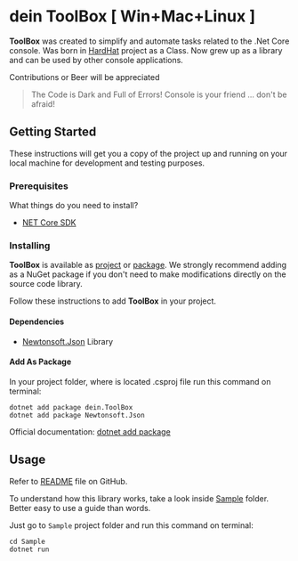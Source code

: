 # dein ToolBox [ Win+Mac+Linux ]

**ToolBox** was created to simplify and automate tasks related to the .Net Core console. Was born in [HardHat](https://github.com/deinsoftware/hardhat/) project as a Class. Now grew up as a library and can be used by other console applications.

Contributions or Beer will be appreciated

> The Code is Dark and Full of Errors!
> Console is your friend ... don't be afraid!

## Getting Started

These instructions will get you a copy of the project up and running on your local machine for development and testing purposes.

### Prerequisites

What things do you need to install?

- [NET Core SDK](https://www.microsoft.com/net/download)

### Installing

**ToolBox** is available as [project](https://github.com/deinsoftware/toolbox/) or [package](https://www.nuget.org/packages/dein.ToolBox). We strongly recommend adding as a NuGet package if you don't need to make modifications directly on the source code library.

Follow these instructions to add **ToolBox** in your project.

#### Dependencies

- [Newtonsoft.Json](https://www.nuget.org/packages/Newtonsoft.Json) Library

#### Add As Package

In your project folder, where is located .csproj file run this command on terminal:

```terminal
dotnet add package dein.ToolBox
dotnet add package Newtonsoft.Json
```

Official documentation: [dotnet add package](https://docs.microsoft.com/en-us/dotnet/core/tools/dotnet-add-package)

## Usage

Refer to [README](https://github.com/deinsoftware/toolbox/blob/master/README.md) file on GitHub.

To understand how this library works, take a look inside [Sample](https://github.com/deinsoftware/toolbox/tree/master/Sample) folder. Better easy to use a guide than words.

Just go to `Sample` project folder and run this command on terminal:

```terminal
cd Sample
dotnet run
```
